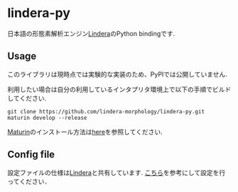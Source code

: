 # lindera-py

日本語の形態素解析エンジン[Lindera](https://github.com/lindera-morphology/lindera)のPython bindingです.

## Usage

このライブラリは現時点では実験的な実装のため、PyPIでは公開していません.

利用したい場合は自分の利用しているインタプリタ環境上で以下の手順でビルドしてください.

```shell
git clone https://github.com/lindera-morphology/lindera-py.git
maturin develop --release
```

[Maturin](https://github.com/PyO3/maturin)のインストール方法は[here](https://github.com/PyO3/maturin)を参照してください.

## Config file

設定ファイルの仕様は[Lindera]()と共有しています.
[こちら](https://github.com/lindera-morphology/lindera/blob/main/resources/lindera_ipadic_conf.json)を参考にして設定を行ってください．
